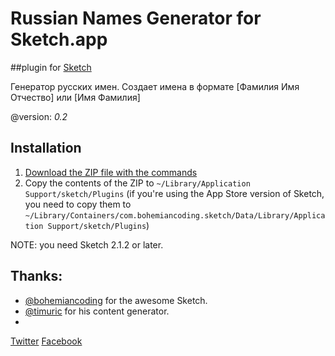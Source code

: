 Russian Names Generator for Sketch.app
=======================
##plugin for [Sketch](http://www.bohemiancoding.com/sketch/)

Генератор русских имен. Создает имена в формате [Фамилия Имя Отчество] или [Имя Фамилия]

@version: *0.2*


## Installation

1. [Download the ZIP file with the commands](https://github.com/bomberstudios/sketch-commands/zipball/master)
2. Copy the contents of the ZIP to `~/Library/Application Support/sketch/Plugins` (if you're using the App Store version of Sketch, you need to copy them to `~/Library/Containers/com.bohemiancoding.sketch/Data/Library/Application Support/sketch/Plugins`)

NOTE: you need Sketch 2.1.2 or later.

## Thanks:
* [@bohemiancoding](https://twitter.com/bohemiancoding) for the awesome Sketch.
* [@timuric](https://github.com/timuric) for his content generator.
* 
[Twitter](https://twitter.com/parakee140)
[Facebook](https://www.facebook.com/ramil.shaihutdinov)
